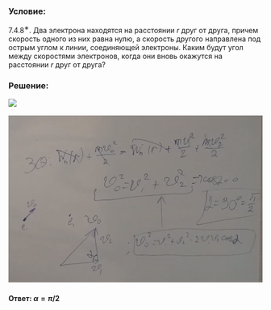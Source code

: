 ###  Условие:

$7.4.8^{∗}.$ Два электрона находятся на расстоянии $r$ друг от друга, причем скорость одного из них равна нулю, а скорость другого направлена под острым углом к линии, соединяющей электроны. Каким будут угол между скоростями электронов, когда они вновь окажутся на расстоянии $r$ друг от друга?

###  Решение:

![](https://www.youtube.com/embed/sHbW5RE9Lqo)

![|1297x849, 67%](../../img/7.4.8/01.png)

#### Ответ: $\alpha = \pi /2$